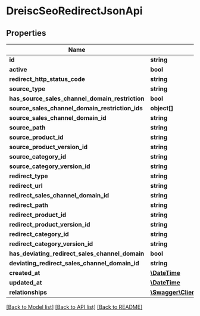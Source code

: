 # DreiscSeoRedirectJsonApi

## Properties
Name | Type | Description | Notes
------------ | ------------- | ------------- | -------------
**id** | **string** |  | [optional] 
**active** | **bool** |  | [optional] 
**redirect_http_status_code** | **string** |  | [optional] 
**source_type** | **string** |  | [optional] 
**has_source_sales_channel_domain_restriction** | **bool** |  | [optional] 
**source_sales_channel_domain_restriction_ids** | **object[]** |  | [optional] 
**source_sales_channel_domain_id** | **string** |  | [optional] 
**source_path** | **string** |  | [optional] 
**source_product_id** | **string** |  | [optional] 
**source_product_version_id** | **string** |  | [optional] 
**source_category_id** | **string** |  | [optional] 
**source_category_version_id** | **string** |  | [optional] 
**redirect_type** | **string** |  | [optional] 
**redirect_url** | **string** |  | [optional] 
**redirect_sales_channel_domain_id** | **string** |  | [optional] 
**redirect_path** | **string** |  | [optional] 
**redirect_product_id** | **string** |  | [optional] 
**redirect_product_version_id** | **string** |  | [optional] 
**redirect_category_id** | **string** |  | [optional] 
**redirect_category_version_id** | **string** |  | [optional] 
**has_deviating_redirect_sales_channel_domain** | **bool** |  | [optional] 
**deviating_redirect_sales_channel_domain_id** | **string** |  | [optional] 
**created_at** | [**\DateTime**](\DateTime.md) |  | 
**updated_at** | [**\DateTime**](\DateTime.md) |  | [optional] 
**relationships** | [**\Swagger\Client\Model\DreiscSeoRedirectJsonApiRelationships**](DreiscSeoRedirectJsonApiRelationships.md) |  | [optional] 

[[Back to Model list]](../../README.md#documentation-for-models) [[Back to API list]](../../README.md#documentation-for-api-endpoints) [[Back to README]](../../README.md)

